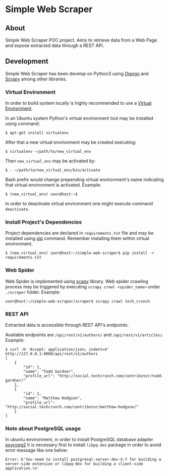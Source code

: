 # Simple Web Scraper

## About

Simple Web Scraper POC project. Aims to retrieve data from a Web Page and expose extracted data through a REST API.

## Development

Simple Web Scraper has been develop on Python3 using [Django](https://www.djangoproject.com/) and [Scrapy](https://scrapy.org/) among other libraries.

### Virtual Environment

In order to build system locally is highly recommended to use a [Virtual Environment](http://docs.python-guide.org/en/latest/dev/virtualenvs/).

In an Ubuntu system Python's virtual environment tool may be installed using  command:

    $ apt-get install virtualenv

After that a new virtual environment may be created executing:

    $ virtualenv ~/path/to/new_virtual_env

Then `new_virtual_env` may be activated by:

    $ . ~/path/to/new_virtual_env/bin/activate

Bash prefix would change prepending virtual environment's name indicating that virtual environment is activated. Example:

    $ (new_virtual_env) user@host:~$

In order to deactivate virtual environment one might execute command `deactivate`.

### Install Project's Dependencies

Project dependencies are declared in `requirements.txt` file and may be installed using [pip](https://en.wikipedia.org/wiki/Pip_(package_manager)) command. Remember installing them within virtual environment.

    $ (new_virtual_env) user@host:~/simple-web-scraper$ pip install -r requirements.txt

### Web Spider

Web Spider is implemented using [scapy](https://github.com/scrapy/scrapy) library. Web spider crawling process may be triggered by executing `scrapy crawl <spider_name>` under `./scraper` folder. Example:

    user@host:~/simple-web-scraper/scraper$ scrapy crawl tech_crunch

### REST API

Extracted data is accessible through REST API's endpoints.
 
Available endpoints are `/api/rest/v1/authors/` and `/api/rest/v1/articles/`. Example:

    $ curl -H 'Accept: application/json; indent=4' http://127.0.0.1:8000/api/rest/v1/authors
    [
        {
            "id": 1,
            "name": "Todd Gardner",
            "profile_url": "http://social.techcrunch.com/contributor/todd-gardner/"
        },
        {
            "id": 2,
            "name": "Matthew Hodgson",
            "profile_url": "http://social.techcrunch.com/contributor/matthew-hodgson/"
        }
    ]

### Note about PostgreSQL usage

In ubuntu environment, in order to install PostgreSQL database adapter [psycopg2](https://pypi.python.org/pypi/psycopg2) it is necessary first to install `libpq-dev` package in order to avoid error message like one below:

    Error: b'You need to install postgresql-server-dev-X.Y for building a server-side extension or libpq-dev for building a client-side application.\n'
